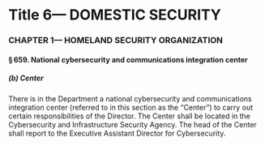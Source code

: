 
# Title 6— DOMESTIC SECURITY
### CHAPTER 1— HOMELAND SECURITY ORGANIZATION
#### § 659. National cybersecurity and communications integration center
##### (b) Center

There is in the Department a national cybersecurity and communications integration center (referred to in this section as the “Center”) to carry out certain responsibilities of the Director. The Center shall be located in the Cybersecurity and Infrastructure Security Agency. The head of the Center shall report to the Executive Assistant Director for Cybersecurity.
